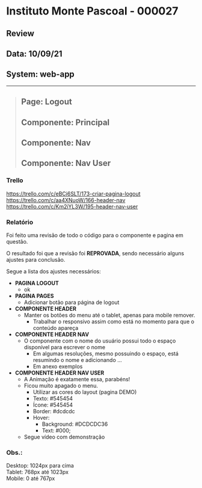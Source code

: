 # Instituto Monte Pascoal - 000027

## **Review**
## Data: 10/09/21
## System: web-app

***

> ## Page: Logout
> ## Componente: Principal
> ## Componente: Nav
> ## Componente: Nav User

### Trello
https://trello.com/c/eBCi6SLT/173-criar-pagina-logout  
https://trello.com/c/aa4XNuoW/166-header-nav  
https://trello.com/c/Km2iYL3W/195-header-nav-user  

### Relatório  
Foi feito uma revisão de todo o código para o componente e pagina em questão.  

<!-- O resultado foi que o componente foi **APROVADO** e o mesmo será movido para "Revisão Aprovada* e entrará em produção no proximo deploy.   -->

O resultado foi que a revisão foi **REPROVADA**, sendo necessário alguns ajustes para conclusão.

Segue a lista dos ajustes necessários:

- **PAGINA LOGOUT**
  - ok
- **PAGINA PAGES**
  - Adicionar botão para página de logout
- **COMPONENTE HEADER**
  - Manter os botões do menu até o tablet, apenas para mobile remover.
    - Trabalhar o responsivo assim como está no momento para que o conteúdo apareça
- **COMPONENTE HEADER NAV**
  - O componente com o nome do usuário possui todo o espaço disponível para escrever o nome
    - Em algumas resoluções, mesmo possuindo o espaço, está resumindo o nome e adicionando ...
    - Em anexo exemplos
- **COMPONENTE HEADER NAV USER**
  - A Animação é exatamente essa, parabéns!
  - Ficou muito apagado o menu.
    - Utilizar as cores do layout (pagina DEMO)
    - Texto: #545454
    - Ícone: #545454
    - Border: #dcdcdc
    - Hover: 
      - Background: #DCDCDC36
      - Text: #000;
  - Segue vídeo com demonstração

### **Obs**.:
Desktop: 1024px para cima  
Tablet: 768px até 1023px  
Mobile: 0 até 767px  
